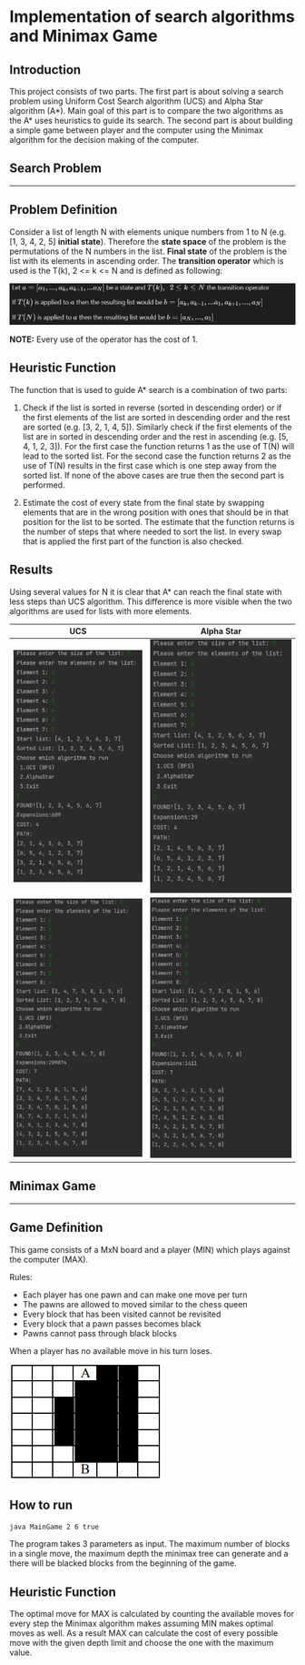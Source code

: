# Implementation of search algorithms and Minimax Game

## Introduction

This project consists of two parts. The first part is about solving a search problem using Uniform Cost
Search algorithm (UCS) and Alpha Star algorithm (A*). Main goal of this part is to compare the two algorithms
as the A* uses heuristics to guide its search. The second part is about building a simple game between player
and the computer using the Minimax algorithm for the decision making of the computer.

## Search Problem

___

## Problem Definition

Consider a list of length N with elements unique numbers from 1 to N (e.g. [1, 3, 4, 2, 5] **initial state**).
Therefore the **state space** of the problem is the permutations of the N numbers in the list. **Final state**
of the problem is the list with its elements in ascending order. The **transition operator** which is used is
the T(k), 2 <= k <= N  and is defined as following:

![tran_operator](assets/tran_operator.png)

**NOTE:** Every use of the operator has the cost of 1.

## Heuristic Function

The function that is used to guide A* search is a combination of two parts:

1. Check if the list is sorted in reverse (sorted in descending order) or if the first elements of the list
    are sorted in descending order and the rest are sorted (e.g. [3, 2, 1, 4, 5]). Similarly check if the
    first elements of the list are in sorted in descending order and the rest in ascending
    (e.g. [5, 4, 1, 2, 3]). For the first case the function returns 1 as the use of Τ(Ν) will lead to the
    sorted list. For the second case the function returns 2 as the use of Τ(Ν) results in the first case
    which is one step away from the sorted list.
    If none of the above cases are true then the second part is performed.

2. Estimate the cost of every state from the final state by swapping elements that are in the wrong position
   with ones that should be in that position for the list to be sorted. The estimate that the function returns
   is the number of steps that where needed to sort the list. In every swap that is applied the first part of
   the function is also checked.

## Results

Using several values for N it is clear that A* can reach the final state with less steps than UCS algorithm.
This difference is more visible when the two algorithms are used for lists with more elements.

|UCS|Alpha Star|
|:-:|:-:|
|![ucs2](assets/ucs2.png)|![alphastar2](assets/alphastar2.png)|
|![ucs3](assets/ucs3.png)|![alphastar3](assets/alphastar3.png)|

## Minimax Game

___

## Game Definition

This game consists of a MxN board and a player (MIN) which plays against the computer (MAX).

Rules:

+ Each player has one pawn and can make one move per turn
+ The pawns are allowed to moved similar to the chess queen
+ Every block that has been visited cannot be revisited
+ Every block that a pawn passes becomes black
+ Pawns cannot pass through black blocks

When a player has no available move in his turn loses.

![board](assets/board.png)

## How to run

```terminal
java MainGame 2 6 true
```

The program takes 3 parameters as input. The maximum number of blocks in a single move, the maximum depth
the minimax tree can generate and a  there will be blacked blocks from the beginning of the game.

## Heuristic Function

The optimal move for MAX is calculated by counting the available moves for every step the Minimax algorithm makes assuming MIN makes optimal moves as well. As a result MAX can calculate the cost of every possible move with the given depth limit and choose the one with the maximum value.